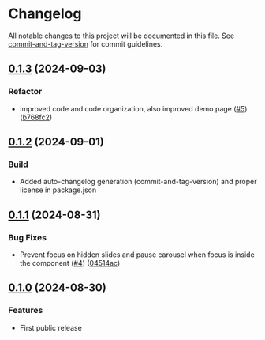 # Changelog

All notable changes to this project will be documented in this file. See [commit-and-tag-version](https://github.com/absolute-version/commit-and-tag-version) for commit guidelines.

## [0.1.3](https://github.com/lordfpx/pm-carousel/compare/v0.1.2...v0.1.3) (2024-09-03)

### Refactor

- improved code and code organization, also improved demo page ([#5](https://github.com/lordfpx/pm-carousel/issues/5)) ([b768fc2](https://github.com/lordfpx/pm-carousel/commit/b768fc2caee86ee9d736988fcba6c343577c454e))

## [0.1.2](https://github.com/lordfpx/pm-carousel/compare/v0.1.1...v0.1.2) (2024-09-01)

### Build

- Added auto-changelog generation (commit-and-tag-version) and proper license in package.json

## [0.1.1](https://github.com/lordfpx/pm-carousel/compare/v0.1.0...v0.1.1) (2024-08-31)

### Bug Fixes

- Prevent focus on hidden slides and pause carousel when focus is inside the component ([#4](https://github.com/lordfpx/pm-carousel/issues/4)) ([04514ac](https://github.com/lordfpx/pm-carousel/commit/04514ac937ff7743bb43f765643b9449f72be441))

## [0.1.0](https://github.com/lordfpx/pm-carousel/compare/v0.0.5...v0.1.0) (2024-08-30)

### Features

- First public release
